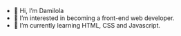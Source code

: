 - 👋 Hi, I’m Damilola
- 👀 I’m interested in becoming a front-end web developer.
- 🌱 I’m currently learning HTML, CSS and Javascript.

<!---
damilola-web/damilola-web is a ✨ special ✨ repository because its `README.md` (this file) appears on your GitHub profile.
You can click the Preview link to take a look at your changes.
--->
